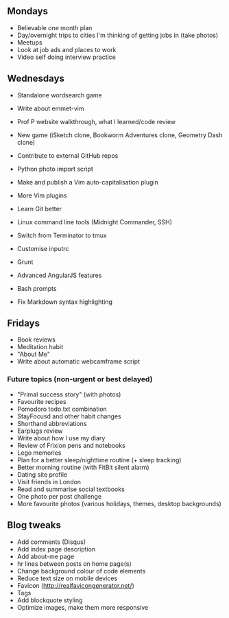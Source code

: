 ## Mondays

- Believable one month plan
- Day/overnight trips to cities I'm thinking of getting jobs in (take photos)
- Meetups
- Look at job ads and places to work
- Video self doing interview practice

## Wednesdays

- Standalone wordsearch game
- Write about emmet-vim
- Prof P website walkthrough, what I learned/code review

- New game (iSketch clone, Bookworm Adventures clone, Geometry Dash clone)
- Contribute to external GitHub repos
- Python photo import script
- Make and publish a Vim auto-capitalisation plugin

- More Vim plugins
- Learn Git better
- Linux command line tools (Midnight Commander, SSH)
- Switch from Terminator to tmux
- Customise inputrc
- Grunt
- Advanced AngularJS features
- Bash prompts
- Fix Markdown syntax highlighting 

## Fridays

- Book reviews
- Meditation habit
- "About Me"
- Write about automatic webcamframe script

### Future topics (non-urgent or best delayed)

- "Primal success story" (with photos)
- Favourite recipes
- Pomodoro todo.txt combination
- StayFocusd and other habit changes
- Shorthand abbreviations
- Earplugs review
- Write about how I use my diary
- Review of Frixion pens and notebooks
- Lego memories
- Plan for a better sleep/nighttime routine (+ sleep tracking)
- Better morning routine (with FitBit silent alarm)
- Dating site profile
- Visit friends in London
- Read and summarise social textbooks
- One photo per post challenge
- More favourite photos (various holidays, themes, desktop backgrounds)

## Blog tweaks

- Add comments (Disqus)
- Add index page description
- Add about-me page
- hr lines between posts on home page(s)
- Change background colour of code elements
- Reduce text size on mobile devices
- Favicon (http://realfavicongenerator.net/)
- Tags
- Add blockquote styling 
- Optimize images, make them more responsive
